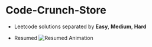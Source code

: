 # Code-Crunch-Store

* Leetcode solutions separated by **Easy**, **Medium**, **Hard**
- Resumed
![Resumed Animation](https://example.com/resumed-animation.gif)